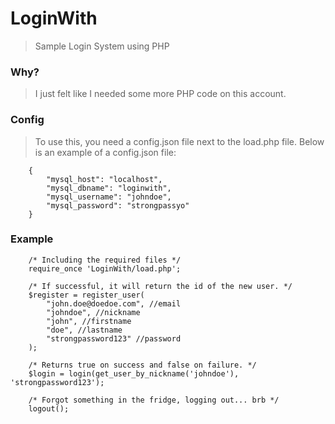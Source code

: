 # LoginWith
> Sample Login System using PHP

### Why?
> I just felt like I needed some more PHP code on this account.

### Config
> To use this, you need a config.json file next to the load.php file.
> Below is an example of a config.json file:

        {
            "mysql_host": "localhost",
            "mysql_dbname": "loginwith",
            "mysql_username": "johndoe",
            "mysql_password": "strongpassyo"
        }

### Example
        
        /* Including the required files */
        require_once 'LoginWith/load.php';

        /* If successful, it will return the id of the new user. */
        $register = register_user(
            "john.doe@doedoe.com", //email
            "johndoe", //nickname
            "john", //firstname
            "doe", //lastname
            "strongpassword123" //password
        );

        /* Returns true on success and false on failure. */
        $login = login(get_user_by_nickname('johndoe'), 'strongpassword123');

        /* Forgot something in the fridge, logging out... brb */
        logout();
